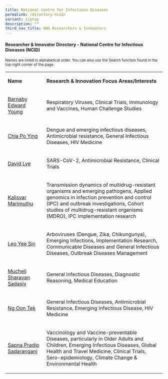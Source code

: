 ```yaml
---
title: National Centre for Infectious Diseases
permalink: /directory-ncid/
variant: tiptap
description: ""
third_nav_title: NHG Researchers & Innovators
---
```

<h4><strong>Researcher &amp; Innovator Directory - National Centre for Infectious Diseases (NCID)</strong></h4>
<p><sub>Names are listed in alphabetical order. You can also use the Search function found in the top-right corner of the page.</sub>
</p>
<p></p>
<table style="minWidth: 50px">
<colgroup>
<col>
<col>
</colgroup>
<tbody>
<tr>
<td rowspan="1" colspan="1">
<p><strong>Name</strong>
</p>
</td>
<td rowspan="1" colspan="1">
<p><strong>Research&nbsp;&amp; Innovation&nbsp;Focus Areas/Interests</strong>
</p>
</td>
</tr>
<tr>
<td rowspan="1" colspan="1">
<p><a href="/files/Researcher Directory/NCID/NCID___Barnaby_Edward_Young_v0624.pdf" rel="noopener noreferrer nofollow" target="_blank">Barnaby Edward Young</a>
</p>
</td>
<td rowspan="1" colspan="1">
<p>Respiratory Viruses, Clinical Trials, Immunology and Vaccines, Human Challenge
Studies</p>
</td>
</tr>
<tr>
<td rowspan="1" colspan="1">
<p><a href="/files/Researcher Directory/NCID/chia_po_ying_v1224.pdf" rel="noopener nofollow" target="_blank">Chia Po Ying</a>
</p>
</td>
<td rowspan="1" colspan="1">
<p>Dengue and emerging infectious diseases, Antimicrobial resistance, General
Infectious Diseases, HIV Medicine</p>
</td>
</tr>
<tr>
<td rowspan="1" colspan="1">
<p><a href="/files/Researcher Directory/NCID/david_lye_v1224.pdf" rel="noopener nofollow" target="_blank">David Lye</a>
</p>
</td>
<td rowspan="1" colspan="1">
<p>SARS-CoV-2, Antimicrobial Resistance, Clinical Trials</p>
</td>
</tr>
<tr>
<td rowspan="1" colspan="1">
<p><a href="/files/Researcher Directory/NCID/kalisvar_marimuthu_v1224.pdf" rel="noopener nofollow" target="_blank">Kalisvar Marimuthu</a>
</p>
</td>
<td rowspan="1" colspan="1">
<p>Transmission dynamics of multidrug-resistant organisms and emerging pathogens,
Applied genomics in infection prevention and control (IPC) and outbreak
investigations, Cohort studies of multidrug-resistant organisms (MDRO),
IPC implementation research</p>
</td>
</tr>
<tr>
<td rowspan="1" colspan="1">
<p><a href="/files/Researcher Directory/NCID/NCID___Leo_Yee_Sin_v0624.pdf" rel="noopener noreferrer nofollow" target="_blank">Leo Yee Sin</a>
</p>
</td>
<td rowspan="1" colspan="1">
<p>Arboviruses (Dengue, Zika, Chikungunya), Emerging Infections, Implementation
Research, Communicable Diseases and General Infectious Diseases, Outbreak
Diseases Management</p>
</td>
</tr>
<tr>
<td rowspan="1" colspan="1">
<p><a href="/files/Researcher Directory/NCID/NCID___Mucheli_Sharavan_Sadasiv_v1223.pdf" rel="noopener noreferrer nofollow" target="_blank">Mucheli Sharavan Sadasiv</a>
</p>
</td>
<td rowspan="1" colspan="1">
<p>General Infectious Diseases, Diagnostic Reasoning, Medical Education</p>
</td>
</tr>
<tr>
<td rowspan="1" colspan="1">
<p><a href="/files/Researcher Directory/NCID/ng_oon_tek_v1224.pdf" rel="noopener nofollow" target="_blank">Ng Oon Tek</a>
</p>
</td>
<td rowspan="1" colspan="1">
<p>General Infectious Diseases, Antimicrobial Resistance, Emerging Infectious
Disease, HIV Medicine</p>
</td>
</tr>
<tr>
<td rowspan="1" colspan="1">
<p><a href="/files/Researcher Directory/NCID/sapna_pradip__v1224.pdf" rel="noopener nofollow" target="_blank">Sapna Pradip Sadarangani</a>
</p>
</td>
<td rowspan="1" colspan="1">
<p>Vaccinology and Vaccine-preventable Diseases, particularly in Older Adults
and Children, Emerging Infectious Diseases, Global Health and Travel Medicine,
Clinical Trials, Sero-epidemiology, Climate Change &amp; Environmental
Health</p>
</td>
</tr>
</tbody>
</table>
<p></p>